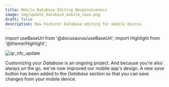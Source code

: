 ```yaml
---
title: Mobile Database Editing Responsiveness
image: img/update_database_mobile_save.png
draft: false
description: New Feature! Database editing for mobile device.
---
```


import useBaseUrl from '@docusaurus/useBaseUrl'; 
import Highlight from '@theme/Highlight';


<div className="align-center">
<div className="card">
<div className="card__header">

</div>
<div className="card__image">
<img alt="qr_nfc_update" className="img_card item shadow--tl" src={useBaseUrl('img/update_database_mobile_save.png')} />
<br/>
</div>
<div className="card__body">

Customizing your _Database_ is an ongoing project. And because you're also always on the go, we've now improved our mobile app's design. A new _save_ button has been added to the _Database_ section so that you can save changes from your mobile device.

</div>
<div className="card__footer">

</div>
</div>
</div>